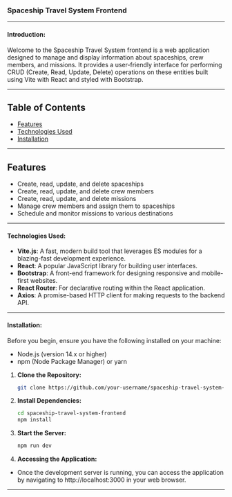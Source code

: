 ### Spaceship Travel System Frontend

---

#### Introduction:
Welcome to the Spaceship Travel System frontend is a web application designed to manage and display information about spaceships, crew members, and missions. It provides a user-friendly interface for performing CRUD (Create, Read, Update, Delete) operations on these entities built using Vite with React and styled with Bootstrap.

---
## Table of Contents

- [Features](#features)
- [Technologies Used](#technologies-used)
- [Installation](#installation)
  
---
## Features

- Create, read, update, and delete spaceships
- Create, read, update, and delete crew members
- Create, read, update, and delete missions
- Manage crew members and assign them to spaceships
- Schedule and monitor missions to various destinations
---

#### Technologies Used:
- **Vite.js**: A fast, modern build tool that leverages ES modules for a blazing-fast 
   development experience.
- **React**: A popular JavaScript library for building user interfaces.
- **Bootstrap**: A front-end framework for designing responsive and mobile-first websites.
- **React Router**: For declarative routing within the React application.
- **Axios**: A promise-based HTTP client for making requests to the backend API.

---

#### Installation:
Before you begin, ensure you have the following installed on your machine:

- Node.js (version 14.x or higher)
- npm (Node Package Manager) or yarn

1. **Clone the Repository:**

      ```bash
      git clone https://github.com/your-username/spaceship-travel-system-api.git


2. **Install Dependencies:**

    ```bash
    cd spaceship-travel-system-frontend
    npm install


3. **Start the Server:**
   ```bash
   npm run dev


4. **Accessing the Application:**
- Once the development server is running, you can access the application by navigating to http://localhost:3000 in your web browser.


---

